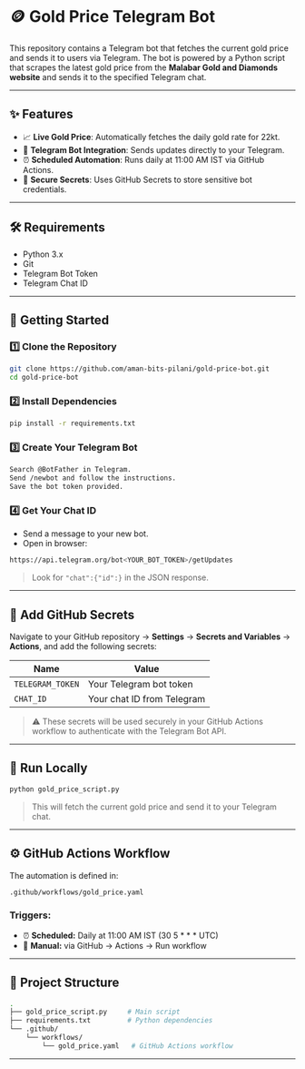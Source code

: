 # 🪙 Gold Price Telegram Bot

This repository contains a Telegram bot that fetches the current gold price and sends it to users via Telegram. The bot is powered by a Python script that scrapes the latest gold price from the **Malabar Gold and Diamonds website** and sends it to the specified Telegram chat.

---

## ✨ Features

- 📈 **Live Gold Price**: Automatically fetches the daily gold rate for 22kt.
- 🤖 **Telegram Bot Integration**: Sends updates directly to your Telegram.
- ⏰ **Scheduled Automation**: Runs daily at 11:00 AM IST via GitHub Actions.
- 🔐 **Secure Secrets**: Uses GitHub Secrets to store sensitive bot credentials.

---

## 🛠 Requirements

- Python 3.x
- Git
- Telegram Bot Token
- Telegram Chat ID

---

## 🚀 Getting Started

### 1️⃣ Clone the Repository

```bash
git clone https://github.com/aman-bits-pilani/gold-price-bot.git
cd gold-price-bot
```

### 2️⃣ Install Dependencies

```bash
pip install -r requirements.txt
```

### 3️⃣ Create Your Telegram Bot

```bash
Search @BotFather in Telegram.
Send /newbot and follow the instructions.
Save the bot token provided.
```

### 4️⃣ Get Your Chat ID

- Send a message to your new bot.
- Open in browser:

```bash
https://api.telegram.org/bot<YOUR_BOT_TOKEN>/getUpdates
```
> Look for ```"chat":{"id":}``` in the JSON response.

---

## 🔐 Add GitHub Secrets

Navigate to your GitHub repository → **Settings** → **Secrets and Variables** → **Actions**, and add the following secrets:

| Name           | Value                      |
|----------------|----------------------------|
| `TELEGRAM_TOKEN` | Your Telegram bot token    |
| `CHAT_ID`        | Your chat ID from Telegram |

> ⚠️ These secrets will be used securely in your GitHub Actions workflow to authenticate with the Telegram Bot API.

---

## 🧪 Run Locally

```bash
python gold_price_script.py
```
>This will fetch the current gold price and send it to your Telegram chat.

---

## ⚙️ GitHub Actions Workflow

The automation is defined in:
```bash
.github/workflows/gold_price.yaml
```
### Triggers:
- ⏰ **Scheduled:** Daily at 11:00 AM IST (30 5 * * * UTC)
- 🔘 **Manual:** via GitHub → Actions → Run workflow

---

## 📁 Project Structure

```bash
.
├── gold_price_script.py     # Main script
├── requirements.txt         # Python dependencies
└── .github/
    └── workflows/
        └── gold_price.yaml   # GitHub Actions workflow
```
---
